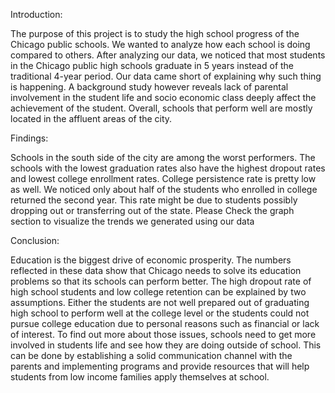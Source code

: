 Introduction:

The purpose of this project is to study the high school progress of the Chicago public schools. We wanted to analyze how each school is doing compared to others. After analyzing our data, we noticed that most students in the Chicago public high schools graduate in 5 years instead of the traditional 4-year period. Our data came short of explaining why such thing is happening. A background study however reveals lack of parental involvement in the student life and socio economic class deeply affect the achievement of the student. Overall, schools that perform well are mostly located in the affluent areas of the city.

Findings:

Schools in the south side of the city are among the worst performers. The schools with the lowest graduation rates also have the highest dropout rates and lowest college enrollment rates. 
College persistence rate is pretty low as well. We noticed only about half of the students who enrolled in college returned the second year. This rate might be due to students possibly dropping out or transferring out of the state. 
Please Check the graph section to visualize the trends we generated using our data      

Conclusion:

Education is the biggest drive of economic prosperity. The numbers reflected in these data show that Chicago needs to solve its education problems so that its schools can perform better. The high dropout rate of high school students and low college retention can be explained by two assumptions. Either the students are not well prepared out of graduating high school to perform well at the college level or the students could not pursue college education due to personal reasons such as financial or lack of interest. 
To find out more about those issues, schools need to get more involved in students life and see how they are doing outside of school. This can be done by establishing a solid communication channel with the parents and implementing programs and provide resources that will help students from low income families apply themselves at school.

